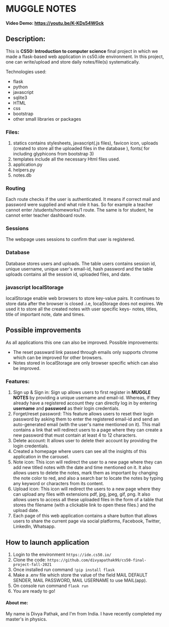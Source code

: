 # MUGGLE NOTES

#### Video Demo: https://youtu.be/K-KDs54WGck

## Description:
This is **CS50: Introduction to computer science** final project in which we made a flask-based web application in cs50.ide environment. In this project, one can write/upload and store daily notes/file(s) systematically.


Technologies used:

- flask
- python
- javascript
- sqlite3
- HTML
- css
- bootstrap
- other small libraries or packages

### Files:

1. statics contains stylesheets, javascript(.js files), favicon icon, uploads (created to store all the uploaded files in the database ), fonts( for including glyphicons from bootstrap 3)
2. templates include all the necessary Html files used.
3. application.py
4. helpers.py
5. notes.db

### Routing

Each route checks if the user is authenticated. It means if correct mail and password were supplied and what role it has. So for example a teacher cannot enter /students/homeworks/1 route. The same is for student, he cannot enter teacher dashboard route.

### Sessions

The webpage uses sessions to confirm that user is registered.

### Database

Database stores users and uploads. The table users contains session id, unique username, unique user's email-id, hash password and the table uploads contains all the session id, uploaded files, and date.

### javascript localStorage

localStorage enable web browsers to store key-value pairs. It continues to store data after the browser is closed .i.e, locaStorage does not expires. We used it to store all the created notes with user specific keys- notes, titles, title of important note, date and times.

## Possible improvements

As all applications this one can also be improved. Possible improvements:

- The reset passward link passed through emails only supports chrome which can be improved for other browsers.
- Notes stored in localStorage are only browser specific which can also be improved.


### Features:
1. Sign up & Sign in: Sign up allows users to first register in **MUGGLE NOTES** by providing a unique username and email-id. Whereas, if they already have a registered account they can directly log in by entering **username** and **password** as their login credentials.
2. Forget/reset password: This feature allows users to reset their login password by asking them to enter the registered email-id and send an auto-generated email (with the user's name mentioned on it). This mail contains a link that will redirect users to a page where they can create a new password that must contain at least 4 to 12 characters.
3. Delete account: It allows user to delete their account by providing the login credentials.
4. Created a homepage where users can see all the insights of this application in the carousel.
5. Note icon: This icon will redirect the user to a new page where they can add new titled notes with the date and time mentioned on it. It also allows users to delete the notes, mark them as important by changing the note color to red, and also a search bar to locate the notes by typing any keyword or characters from its content.
6. Upload icon: This icon will redirect the users to a new page where they can upload any files with extensions pdf, jpg, jpeg, gif, png. It also allows users to access all these uploaded files in the form of a table that stores the filename (with a clickable link to open these files.) and the upload date.
7. Each page of this web application contains a share button that allows users to share the current page via social platforms, Facebook, Twitter, LinkedIn, Whatsapp.

## How to launch application

1. Login to the environment `https://ide.cs50.io/`
2. Clone the code: `https://github.com/divyapathak99/cs50-final-project-fall-2021`
3. Once installed run command `!pip install flask`
4. Make a .env file which store the value of the field MAIL DEFAULT SENDER, MAIL PASSWORD, MAIL USERNAME to use MAIL(app).
5. On console run command `flask run`
6. You are ready to go!


#### About me:
My name is Divya Pathak, and I'm from India. I have recently completed my master's in physics.

